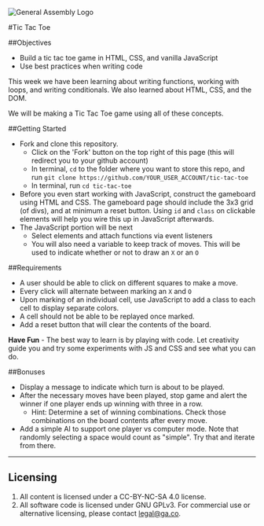 ![General Assembly Logo](http://i.imgur.com/ke8USTq.png)

#Tic Tac Toe

##Objectives

* Build a tic tac toe game in HTML, CSS, and vanilla JavaScript
* Use best practices when writing code

This week we have been learning about writing functions, working with loops, and writing conditionals. We also learned about HTML, CSS, and the DOM.

We will be making a Tic Tac Toe game using all of these concepts.

##Getting Started

* Fork and clone this repository.
  * Click on the 'Fork' button on the top right of this page (this will redirect you to your github account)
  * In terminal, `cd` to the folder where you want to store this repo, and run `git clone https://github.com/YOUR_USER_ACCOUNT/tic-tac-toe`
  * In terminal, run `cd tic-tac-toe`
* Before you even start working with JavaScript, construct the gameboard using HTML and CSS. The gameboard page should include the 3x3 grid (of divs), and at minimum a reset button. Using `id` and `class` on clickable elements will help you wire this up in JavaScript afterwards.
* The JavaScript portion will be next
  * Select elements and attach functions via event listeners
  * You will also need a variable to keep track of moves. This will be used to indicate whether or not to draw an `X` or an `O`

##Requirements
* A user should be able to click on different squares to make a move.
* Every click will alternate between marking an `X` and `O`
* Upon marking of an individual cell, use JavaScript to add a class to each cell to display separate colors.
* A cell should not be able to be replayed once marked.
* Add a reset button that will clear the contents of the board.

**Have Fun** - The best way to learn is by playing with code. Let creativity guide you and try some experiments with JS and CSS and see what you can do.

##Bonuses

* Display a message to indicate which turn is about to be played.
* After the necessary moves have been played, stop game and alert the winner if one player ends up winning with three in a row.
  * Hint: Determine a set of winning combinations. Check those combinations on the board contents after every move.
* Add a simple AI to support one player vs computer mode. Note that randomly selecting a space would count as "simple". Try that and iterate from there.

---

## Licensing
1. All content is licensed under a CC-BY-NC-SA 4.0 license.
2. All software code is licensed under GNU GPLv3. For commercial use or alternative licensing, please contact legal@ga.co.
